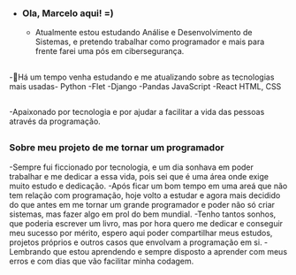 - ### Ola, Marcelo aqui! =)
  - Atualmente estou estudando Análise e Desenvolvimento de Sistemas, e pretendo trabalhar como programador e mais para frente farei uma pós em cibersegurança.
##

  
-🌱Há um tempo venha estudando e me atualizando sobre as tecnologias mais usadas-
Python 
  -Flet
  -Django
  -Pandas
JavaScript
  -React
HTML, CSS

##
-Apaixonado por tecnologia e por ajudar a facilitar a vida das pessoas através da programação.
##

### Sobre meu projeto de me tornar um programador

-Sempre fui ficcionado por tecnologia, e um dia sonhava em poder trabalhar e me dedicar a essa vida, pois sei que é uma área onde exige muito estudo e dedicação.
-Após ficar um bom tempo em uma areá que não tem relação com programação, hoje volto a estudar e agora mais decidido do que antes em me tornar um grande programador e poder não só criar sistemas, mas fazer algo em prol do bem mundial.
-Tenho tantos sonhos, que poderia escrever um livro, mas por hora quero me dedicar e conseguir meu sucesso por mérito, espero aqui poder compartilhar meus estudos, projetos próprios e outros casos que envolvam a programação em si.
-Lembrando que estou aprendendo e sempre disposto a aprender com meus erros e com dias que vão facilitar minha codagem.

